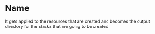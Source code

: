 # Name

It gets applied to the resources that are created and becomes the output directory for the stacks that are going to be created
